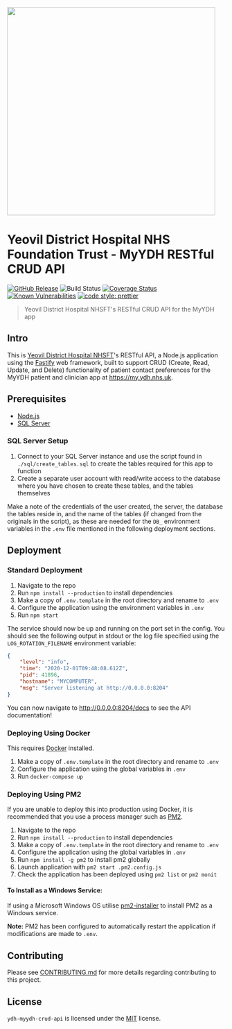 <img alttext="Yeovil District Hospital Logo" src="https://yeovilhospital.co.uk/wp-content/uploads/2017/03/Yeovil_Hospital_Logo.jpg" width="480" />

# Yeovil District Hospital NHS Foundation Trust - MyYDH RESTful CRUD API

[![GitHub Release](https://img.shields.io/github/release/Fdawgs/ydh-myydh-crud-api.svg)](https://github.com/Fdawgs/ydh-myydh-crud-api/releases/latest/) ![Build Status](https://github.com/Fdawgs/ydh-myydh-crud-api/workflows/CI/badge.svg?branch=master) [![Coverage Status](https://coveralls.io/repos/github/Fdawgs/ydh-myydh-crud-api/badge.svg?branch=master)](https://coveralls.io/github/Fdawgs/ydh-myydh-crud-api?branch=master) [![Known Vulnerabilities](https://snyk.io/test/github/Fdawgs/ydh-myydh-crud-api/badge.svg)](https://snyk.io/test/github/Fdawgs/ydh-myydh-crud-api) [![code style: prettier](https://img.shields.io/badge/code_style-prettier-ff69b4.svg?style=flat)](https://github.com/prettier/prettier)

> Yeovil District Hospital NHSFT's RESTful CRUD API for the MyYDH app

## Intro

This is [Yeovil District Hospital NHSFT](https://yeovilhospital.co.uk/)'s RESTful API, a Node.js application using the [Fastify](https://www.fastify.io/) web framework, built to support CRUD (Create, Read, Update, and Delete) functionality of patient contact preferences for the MyYDH patient and clinician app at https://my.ydh.nhs.uk.

## Prerequisites

-   [Node.js](https://nodejs.org/en/)
-   [SQL Server](https://www.microsoft.com/en-gb/sql-server/sql-server-downloads)

### SQL Server Setup

1. Connect to your SQL Server instance and use the script found in `./sql/create_tables.sql` to create the tables required for this app to function
2. Create a separate user account with read/write access to the database where you have chosen to create these tables, and the tables themselves

Make a note of the credentials of the user created, the server, the database the tables reside in, and the name of the tables (if changed from the originals in the script), as these are needed for the `DB_` environment variables in the `.env` file mentioned in the following deployment sections.

## Deployment

### Standard Deployment

1. Navigate to the repo
2. Run `npm install --production` to install dependencies
3. Make a copy of `.env.template` in the root directory and rename to `.env`
4. Configure the application using the environment variables in `.env`
5. Run `npm start`

The service should now be up and running on the port set in the config. You should see the following output in stdout or the log file specified using the `LOG_ROTATION_FILENAME` environment variable:

```json
{
	"level": "info",
	"time": "2020-12-01T09:48:08.612Z",
	"pid": 41896,
	"hostname": "MYCOMPUTER",
	"msg": "Server listening at http://0.0.0.0:8204"
}
```

You can now navigate to http://0.0.0.0:8204/docs to see the API documentation!

### Deploying Using Docker

This requires [Docker](https://www.docker.com/products) installed.

1. Make a copy of `.env.template` in the root directory and rename to `.env`
2. Configure the application using the global variables in `.env`
3. Run `docker-compose up`

### Deploying Using PM2

If you are unable to deploy this into production using Docker, it is recommended that you use a process manager such as [PM2](https://pm2.keymetrics.io/).

1. Navigate to the repo
2. Run `npm install --production` to install dependencies
3. Make a copy of `.env.template` in the root directory and rename to `.env`
4. Configure the application using the global variables in `.env`
5. Run `npm install -g pm2` to install pm2 globally
6. Launch application with `pm2 start .pm2.config.js`
7. Check the application has been deployed using `pm2 list` or `pm2 monit`

#### To Install as a Windows Service:

If using a Microsoft Windows OS utilise [pm2-installer](https://github.com/jessety/pm2-installer) to install PM2 as a Windows service.

**Note:** PM2 has been configured to automatically restart the application if modifications are made to `.env`.

## Contributing

Please see [CONTRIBUTING.md](https://github.com/Fdawgs/ydh-myydh-crud-api/blob/master/CONTRIBUTING.md) for more details regarding contributing to this project.

## License

`ydh-myydh-crud-api` is licensed under the [MIT](https://github.com/Fdawgs/ydh-myydh-crud-api/blob/master/LICENSE) license.
